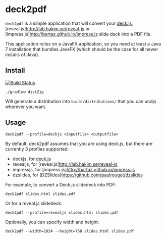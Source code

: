 # deck2pdf

```deck2pdf``` is a simple application that will convert your [deck.js](http://imakewebthings.com/deck.js/),
 [reveal.js]http://lab.hakim.se/reveal-js or [impress.js]http://bartaz.github.io/impress.js slide deck into a PDF file.

This application relies on a JavaFX application, so you need at least a Java 7 installation that bundles JavaFX (which should be the case for all newer installs of Java).

## Install

[![Build Status](http://travis-ci.org/melix/deck2pdf.png)](http://travis-ci.org/melix/deck2pdf)

```
./gradlew distZip
```

Will generate a distribution into ```build/distributions/``` that you can unzip wherever you want.

## Usage

```deck2pdf --profile=deckjs <inputfile> <outputfile>```

By default, deck2pdf assumes that you are using deck.js, but there are currently 3 profiles supported:
* deckjs, for [deck.js](http://imakewebthings.com/deck.js/)
* revealjs, for [reveal.js]http://lab.hakim.se/reveal-js
* impressjs, for [impress.js]http://bartaz.github.io/impress.js
* dzslides, for [DZSlides]https://github.com/paulrouget/dzslides

For example, to convert a Deck.js slidedeck into PDF:

```deck2pdf slides.html slides.pdf```

Or for a reveal.js slidedeck:

```deck2pdf --profile=revealjs slides.html slides.pdf```

Optionally, you can specify width and height:

```deck2pdf --width=1024 --height=768 slides.html slides.pdf```